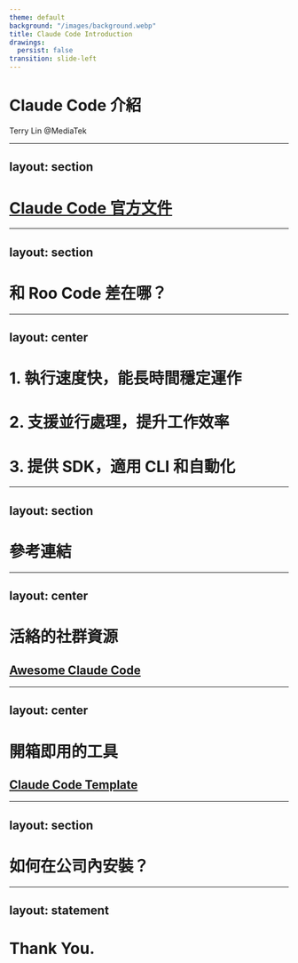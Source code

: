 ```yaml
---
theme: default
background: "/images/background.webp"
title: Claude Code Introduction
drawings:
  persist: false
transition: slide-left
---
```


# Claude Code 介紹
Terry Lin @MediaTek

---
layout: section
---

# [Claude Code 官方文件](https://docs.anthropic.com/zh-TW/docs/claude-code/overview)

---
layout: section
---

# 和 Roo Code 差在哪？

---
layout: center
---

# 1. 執行速度快，能長時間穩定運作
# 2. 支援並行處理，提升工作效率
# 3. 提供 SDK，適用 CLI 和自動化

---
layout: section
---

# 參考連結

---
layout: center
---

# 活絡的社群資源
## [Awesome Claude Code](https://github.com/hesreallyhim/awesome-claude-code)

---
layout: center
---

# 開箱即用的工具
## [Claude Code Template](https://www.aitmpl.com/)

---
layout: section
---

# 如何在公司內安裝？

---
layout: statement
---

# Thank You.